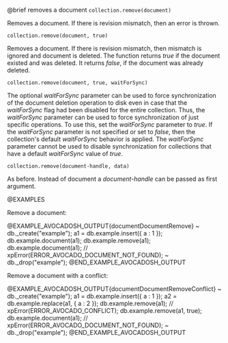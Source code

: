 

@brief removes a document
`collection.remove(document)`

Removes a document. If there is revision mismatch, then an error is thrown.

`collection.remove(document, true)`

Removes a document. If there is revision mismatch, then mismatch is ignored
and document is deleted. The function returns *true* if the document
existed and was deleted. It returns *false*, if the document was already
deleted.

`collection.remove(document, true, waitForSync)`

The optional *waitForSync* parameter can be used to force synchronization
of the document deletion operation to disk even in case that the
*waitForSync* flag had been disabled for the entire collection.  Thus,
the *waitForSync* parameter can be used to force synchronization of just
specific operations. To use this, set the *waitForSync* parameter to
*true*. If the *waitForSync* parameter is not specified or set to
*false*, then the collection's default *waitForSync* behavior is
applied. The *waitForSync* parameter cannot be used to disable
synchronization for collections that have a default *waitForSync* value
of *true*.

`collection.remove(document-handle, data)`

As before. Instead of document a *document-handle* can be passed as
first argument.

@EXAMPLES

Remove a document:

@EXAMPLE_AVOCADOSH_OUTPUT{documentDocumentRemove}
~ db._create("example");
  a1 = db.example.insert({ a : 1 });
  db.example.document(a1);
  db.example.remove(a1);
  db.example.document(a1); // xpError(ERROR_AVOCADO_DOCUMENT_NOT_FOUND);
~ db._drop("example");
@END_EXAMPLE_AVOCADOSH_OUTPUT

Remove a document with a conflict:

@EXAMPLE_AVOCADOSH_OUTPUT{documentDocumentRemoveConflict}
~ db._create("example");
  a1 = db.example.insert({ a : 1 });
  a2 = db.example.replace(a1, { a : 2 });
  db.example.remove(a1);       // xpError(ERROR_AVOCADO_CONFLICT);
  db.example.remove(a1, true);
  db.example.document(a1);     // xpError(ERROR_AVOCADO_DOCUMENT_NOT_FOUND);
~ db._drop("example");
@END_EXAMPLE_AVOCADOSH_OUTPUT


